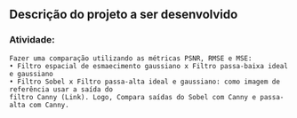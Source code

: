 ## Descrição do projeto a ser desenvolvido

### Atividade:
```
Fazer uma comparação utilizando as métricas PSNR, RMSE e MSE:
• Filtro espacial de esmaecimento gaussiano x Filtro passa-baixa ideal e gaussiano
• Filtro Sobel x Filtro passa-alta ideal e gaussiano: como imagem de referência usar a saída do
filtro Canny (Link). Logo, Compara saídas do Sobel com Canny e passa-alta com Canny.
```